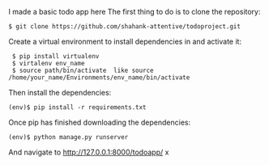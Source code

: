 I made a basic todo app here 
The first thing to do is to clone the repository:

    $ git clone https://github.com/shahank-attentive/todoproject.git


Create a virtual environment to install dependencies in and activate it:

     $ pip install virtualenv
     $ virtalenv env_name
     $ source path/bin/activate  like source /home/your_name/Environments/env_name/bin/activate


Then install the dependencies:

    (env)$ pip install -r requirements.txt
  
Once pip has finished downloading the dependencies:

    (env)$ python manage.py runserver
  
And navigate to http://127.0.0.1:8000/todoapp/
x
